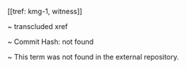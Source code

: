 [[tref: kmg-1, witness]]

~ <!-- This is a copy of the saved remote text. Remove it if you like. It is automatically (re)generated --><span class="transcluded-xref-term">transcluded xref</span>

~ Commit Hash: not found

~ This term was not found in the external repository.
